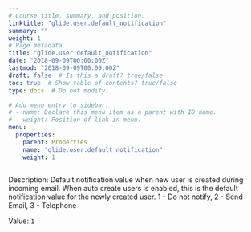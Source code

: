 ```yaml
---
# Course title, summary, and position.
linktitle: "glide.user.default_notification"
summary: ""
weight: 1
# Page metadata.
title: "glide.user.default_notification"
date: "2018-09-09T00:00:00Z"
lastmod: "2018-09-09T00:00:00Z"
draft: false  # Is this a draft? true/false
toc: true  # Show table of contents? true/false
type: docs  # Do not modify.

# Add menu entry to sidebar.
# - name: Declare this menu item as a parent with ID name.
# - weight: Position of link in menu.
menu:
  properties:
    parent: Properties
    name: "glide.user.default_notification"
    weight: 1
---
```


Description: Default notification value when new user is created during incoming email. When auto create users is enabled, this is the default notification value for the newly created user. 1 - Do not notify, 2 - Send Email, 3 - Telephone


Value: `1`